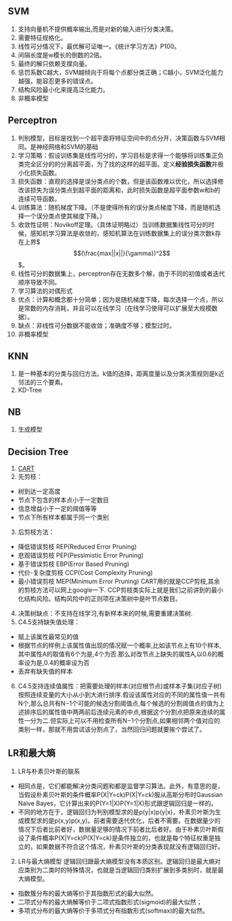 ## SVM
1. 支持向量机不提供概率输出,而是对新的输入进行分类决策。
2. 需要特征规格化。
3. 线性可分情况下，最优解可证唯一。《统计学习方法》P100。
4. 间隔长度是w模长的倒数的2倍。
5. 最终的解只依赖支撑向量。
6. 惩罚系数C越大，SVM越倾向于将每个点都分类正确；C越小，SVM泛化能力越强，能容忍更多的错误点。
7. 结构风险最小化来提高泛化能力。
8. 非概率模型

## Perceptron
1. 判别模型，目标是找到一个超平面将特征空间中的点分开，决策函数与SVM相同。是神经网络和SVM的基础
2. 学习策略：假设训练集是线性可分的，学习目标是求得一个能够将训练集正负类完全区分的的分离超平面，为了找的这样的超平面。定义**经验损失函数**并极小化损失函数。
3. 损失函数：直观的选择是误分类点的个数，但是该函数难以优化，所以选择修改该损失为误分类点到超平面的距离和，此时损失函数是超平面参数w和b的连续可导函数。
4. 训练算法：随机梯度下降。（不是使得所有的误分类点梯度下降，而是随机选择一个误分类点使其梯度下降。）
5. 收敛性证明：Novikoff定理。（具体证明略过）当训练数据集线性可分的时候，感知机学习算法是收敛的，感知机算法在训练数据集上的误分类次数k存在上界$$$(\frac{max||x||}{\gamma})^2$$$。
6. 线性可分的数据集上，perceptron存在无数多个解，由于不同的初值或者迭代顺序导致不同。
7. 学习算法的对偶形式
8. 优点：计算和概念都十分简单；因为是随机梯度下降，每次选择一个点，所以是常数的内存消耗，并且可以在线学习（在线学习使得可以扩展至大规模数据）。
9. 缺点：非线性可分数据不能收敛；准确度不够；模型过时。
10. 非概率模型

## KNN
1. 是一种基本的分类与回归方法。k值的选择，距离度量以及分类决策规则是k近邻法的三个要素。
2. KD-Tree

## NB
1. 生成模型

## Decision Tree
1. [CART](cart.jpg)
2. 先剪枝：
- 树到达一定高度
- 节点下包含的样本点小于一定数目
- 信息增益小于一定的阈值等等
- 节点下所有样本都属于同一个类别
3. 后剪枝方法：
- 降低错误剪枝 REP(Reduced Error Pruning)
- 悲观错误剪枝 PEP(Pessimistic Error Pruning)
- 基于错误剪枝 EBP(Error Based Pruning)
- 代价-复杂度剪枝 CCP(Cost Complexity Pruning)
- 最小错误剪枝 MEP(Minimum Error Pruning)
CART用的就是CCP剪枝,其余的剪枝方法可以网上google一下. CCP剪枝类实际上就是我们之前讲到的最小化结构风险。结构风险中的正则项在决策树中是叶节点数目。
4. 决策树缺点：不支持在线学习,有新样本来的时候,需要重建决策树.
5. C4.5支持缺失值处理：
- 赋上该属性最常见的值
- 根据节点的样例上该属性值出现的情况赋一个概率,比如该节点上有10个样本,其中属性A的取值有6个为是,4个为否.那么对改节点上缺失的属性A,以0.6的概率设为是,0.4的概率设为否
- 丢弃有缺失值的样本
6. C4.5支持连续值属性：把需要处理的样本(对应根节点)或样本子集(对应子树)按照连续变量的大小从小到大进行排序.假设该属性对应的不同的属性值一共有N个,那么总共有N−1个可能的候选分割阈值点,每个候选的分割阈值点的值为上述排序后的属性值中两两前后连续元素的中点,根据这个分割点把原来连续的属性一分为二.但实际上可以不用检查所有N−1个分割点,如果相邻两个值对应的类别一样，那就不用尝试该分割点了，当然回归问题就要挨个尝试了。


## LR和最大熵

1. LR与朴素贝叶斯的联系
- 相同点是，它们都能解决分类问题和都是监督学习算法。此外，有意思的是，当假设朴素贝叶斯的条件概率P(X|Y=ck)P(X|Y=ck)服从高斯分布时Gaussian Naive Bayes，它计算出来的P(Y=1|X)P(Y=1|X)形式跟逻辑回归是一样的。
- 不同的地方在于，逻辑回归为判别模型求的是p(y|x)p(y|x)，朴素贝叶斯为生成模型求的是p(x,y)p(x,y)。前者需要迭代优化，后者不需要。在数据量少的情况下后者比前者好，数据量足够的情况下前者比后者好。由于朴素贝叶斯假设了条件概率P(X|Y=ck)P(X|Y=ck)是条件独立的，也就是每个特征权重是独立的，如果数据不符合这个情况，朴素贝叶斯的分类表现就没有逻辑回归好。

2. LR与最大熵模型
逻辑回归跟最大熵模型没有本质区别。逻辑回归是最大熵对应类别为二类时的特殊情况，也就是当逻辑回归类别扩展到多类别时，就是最大熵模型。
- 指数簇分布的最大熵等价于其指数形式的最大似然。
- 二项式分布的最大熵解等价于二项式指数形式(sigmoid)的最大似然；
- 多项式分布的最大熵等价于多项式分布指数形式(softmax)的最大似然。